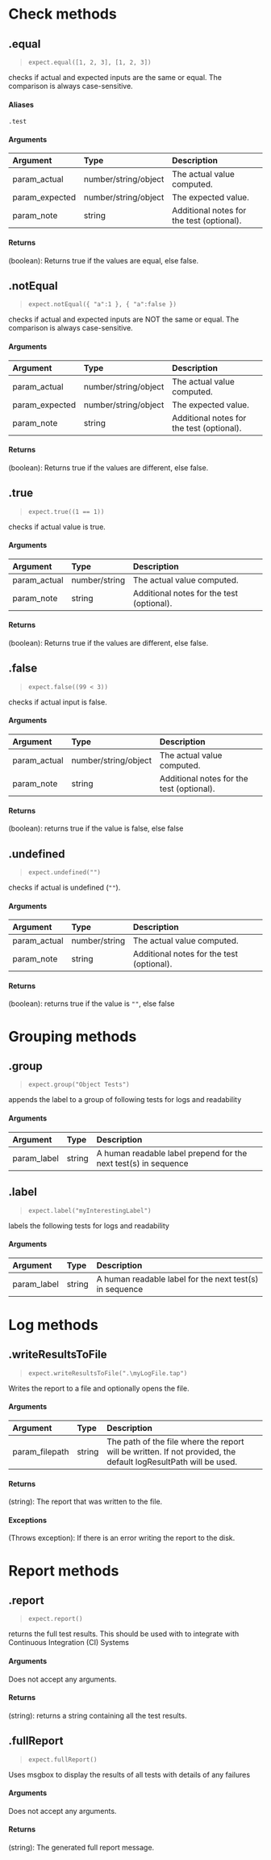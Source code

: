# 
# **Check methods**

## .equal
> `expect.equal([1, 2, 3], [1, 2, 3])`

checks if actual and expected inputs are the same or equal. The comparison is always case-sensitive.
#### Aliases 
`.test`


#### Arguments
| Argument       | Type         | Description  |
| :------------- | :----------- | :----------- |
| param_actual | number/string/object | The actual value computed. | 
| param_expected | number/string/object | The expected value. | 
| param_note | string | Additional notes for the test (optional). | 



#### Returns 
(boolean): Returns true if the values are equal, else false.

<!-- end of .equal -->




## .notEqual
> `expect.notEqual({ "a":1 }, { "a":false })`

checks if actual and expected inputs are NOT the same or equal. The comparison is always case-sensitive.


#### Arguments
| Argument       | Type         | Description  |
| :------------- | :----------- | :----------- |
| param_actual | number/string/object | The actual value computed. | 
| param_expected | number/string/object | The expected value. | 
| param_note | string | Additional notes for the test (optional). | 


#### Returns 
(boolean): Returns true if the values are different, else false.

<!-- end of .notEqual -->




## .true
> `expect.true((1 == 1))`

checks if actual value is true.


#### Arguments
| Argument       | Type         | Description  |
| :------------- | :----------- | :----------- |
| param_actual | number/string | The actual value computed. | 
| param_note | string | Additional notes for the test (optional). | 


#### Returns 
(boolean): Returns true if the values are different, else false.

<!-- end of .true -->




## .false
> `expect.false((99 < 3))`

checks if actual input is false.


#### Arguments
| Argument       | Type         | Description  |
| :------------- | :----------- | :----------- |
| param_actual | number/string/object | The actual value computed. | 
| param_note | string | Additional notes for the test (optional). | 


#### Returns 
(boolean): returns true if the value is false, else false

<!-- end of .false -->




## .undefined
> `expect.undefined("")`

checks if actual is undefined (`""`).


#### Arguments
| Argument       | Type         | Description  |
| :------------- | :----------- | :----------- |
| param_actual | number/string | The actual value computed. | 
| param_note | string | Additional notes for the test (optional). | 


#### Returns 
(boolean): returns true if the value is `""`, else false

<!-- end of .undefined -->



# **Grouping methods**
## .group
> `expect.group("Object Tests")`

appends the label to a group of following tests for logs and readability


#### Arguments
| Argument       | Type         | Description  |
| :------------- | :----------- | :----------- |
| param_label | string | A human readable label prepend for the next test(s) in sequence | 


<!-- end of .group -->




## .label
> `expect.label("myInterestingLabel")`

labels the following tests for logs and readability


#### Arguments
| Argument       | Type         | Description  |
| :------------- | :----------- | :----------- |
| param_label | string | A human readable label for the next test(s) in sequence | 


<!-- end of .label -->



# **Log methods**
## .writeResultsToFile
> `expect.writeResultsToFile(".\myLogFile.tap")`

Writes the report to a file and optionally opens the file.


#### Arguments
| Argument       | Type         | Description  |
| :------------- | :----------- | :----------- |
| param_filepath | string | The path of the file where the report will be written. If not provided, the default logResultPath will be used. | 



#### Returns 
(string): The report that was written to the file.

#### Exceptions 
(Throws exception): If there is an error writing the report to the disk.
<!-- end of .writeResultsToFile -->



# **Report methods**
## .report
> `expect.report()`

returns the full test results. This should be used with to integrate with Continuous Integration (CI) Systems


#### Arguments
Does not accept any arguments.


#### Returns 
(string): returns a string containing all the test results.

<!-- end of .report -->




## .fullReport
> `expect.fullReport()`

Uses msgbox to display the results of all tests with details of any failures


#### Arguments
Does not accept any arguments.


#### Returns 
(string): The generated full report message.

<!-- end of .fullReport -->


